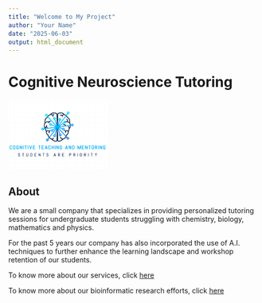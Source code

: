 ```yaml
---
title: "Welcome to My Project"
author: "Your Name"
date: "2025-06-03"
output: html_document
---
```


# Cognitive Neuroscience Tutoring  
<img src="https://github.com/Glenwick2023/Cog_Neuro_Tutoring/blob/main/images/Logo.png" alt="CNT" width="200"/>


## About

We are a small company that specializes in providing personalized tutoring sessions for undergraduate students struggling with chemistry, biology, mathematics and physics. 

For the past 5 years our company has also incorporated the use of A.I. techniques to further enhance the learning landscape and workshop retention of our students. 

To know more about our services, click [here](Services.md)

To know more about our bioinformatic research efforts, click [here](Research_Projects.md)


